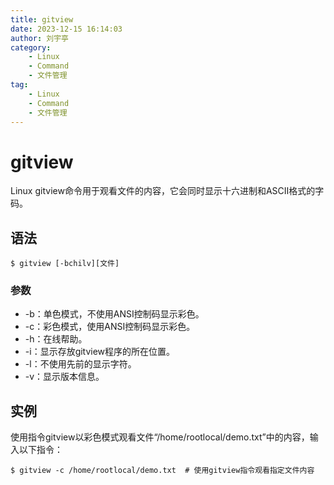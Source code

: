 ```yaml
---
title: gitview
date: 2023-12-15 16:14:03
author: 刘宇亭
category:
    - Linux
    - Command
    - 文件管理
tag:
    - Linux
    - Command
    - 文件管理
---
```

# gitview

Linux gitview命令用于观看文件的内容，它会同时显示十六进制和ASCII格式的字码。

## 语法

```shell
$ gitview [-bchilv][文件]
```

### 参数

- -b：单色模式，不使用ANSI控制码显示彩色。
- -c：彩色模式，使用ANSI控制码显示彩色。
- -h：在线帮助。
- -i：显示存放gitview程序的所在位置。
- -l：不使用先前的显示字符。
- -v：显示版本信息。

## 实例

使用指令gitview以彩色模式观看文件“/home/rootlocal/demo.txt”中的内容，输入以下指令：

```shell
$ gitview -c /home/rootlocal/demo.txt  # 使用gitview指令观看指定文件内容
```
